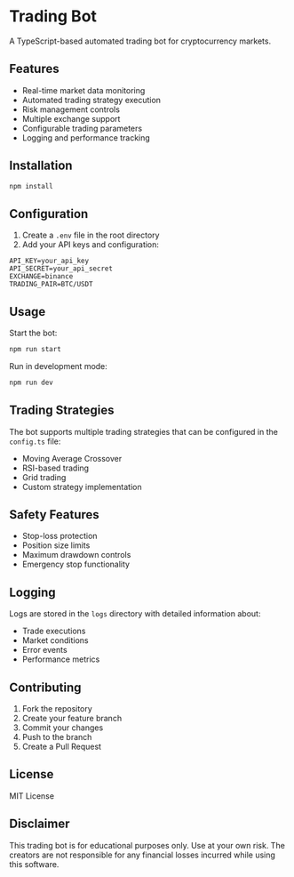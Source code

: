 # Trading Bot

A TypeScript-based automated trading bot for cryptocurrency markets.

## Features

- Real-time market data monitoring
- Automated trading strategy execution
- Risk management controls
- Multiple exchange support
- Configurable trading parameters
- Logging and performance tracking

## Installation

```bash
npm install
```

## Configuration

1. Create a `.env` file in the root directory
2. Add your API keys and configuration:

```env
API_KEY=your_api_key
API_SECRET=your_api_secret
EXCHANGE=binance
TRADING_PAIR=BTC/USDT
```

## Usage

Start the bot:

```bash
npm run start
```

Run in development mode:

```bash
npm run dev
```

## Trading Strategies

The bot supports multiple trading strategies that can be configured in the `config.ts` file:

- Moving Average Crossover
- RSI-based trading
- Grid trading
- Custom strategy implementation

## Safety Features

- Stop-loss protection
- Position size limits
- Maximum drawdown controls
- Emergency stop functionality

## Logging

Logs are stored in the `logs` directory with detailed information about:

- Trade executions
- Market conditions
- Error events
- Performance metrics

## Contributing

1. Fork the repository
2. Create your feature branch
3. Commit your changes
4. Push to the branch
5. Create a Pull Request

## License

MIT License

## Disclaimer

This trading bot is for educational purposes only. Use at your own risk. The creators are not responsible for any financial losses incurred while using this software.
